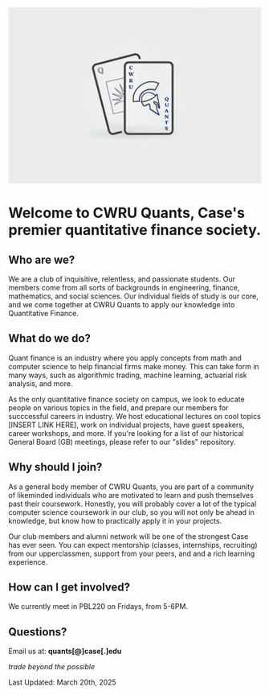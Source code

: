 ![CWRU Quants](/profile/cardLogo.png)

# Welcome to CWRU Quants, Case's premier quantitative finance society.

## Who are we?
We are a club of inquisitive, relentless, and passionate students. Our members come from all sorts of backgrounds in engineering, finance, mathematics, and social sciences. Our individual fields of study is our core, and we come together
at CWRU Quants to apply our knowledge into Quantitative Finance.     

## What do we do?
Quant finance is an industry where you apply concepts from math and computer science to help financial firms make money. This can take form in many ways, such as algorithmic trading, machine learning, actuarial risk analysis, and more.   

As the only quantitative finance society on campus, we look to educate people on various topics in the field, and prepare our members for succcessful careers in industry. We host educational lectures on cool topics
[INSERT LINK HERE], work on individual projects, have guest speakers, career workshops, and more. If you're looking for a list of our historical General Board (GB) meetings, please refer to our "slides" repository.

## Why should I join?
As a general body member of CWRU Quants, you are part of a community of likeminded individuals who are motivated to learn and push themselves past their coursework. Honestly, you will
probably cover a lot of the typical computer science coursework in our club, so you will not only be ahead in knowledge, but know how to practically apply it in your projects.   

Our club members and alumni network will be one of the strongest Case has ever seen. You can expect mentorship (classes, internships, recruiting) from our upperclassmen, support from your peers, and
and a rich learning experience. 

## How can I get involved?
We currently meet in PBL220 on Fridays, from 5-6PM.

## Questions? 
Email us at: <b>quants[@]case[.]edu</b>     

<i>trade beyond the possible</i>      

Last Updated: March 20th, 2025
